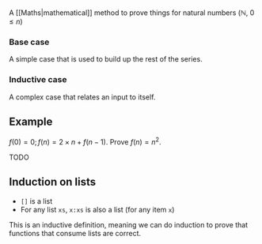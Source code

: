 A [[Maths|mathematical]] method to prove things for natural numbers ($\mathbb{N}$, $0 \leq n$)

### Base case
A simple case that is used to build up  the rest of the series.

### Inductive case
A complex case that relates an input to itself.

## Example

$f(0) = 0; f(n) = 2 \times n + f(n - 1)$. Prove $f(n) = n^2$.

TODO

## Induction on lists

- `[]` is a list
- For any list `xs`, `x:xs` is also a list (for any item `x`)

This is an inductive definition, meaning we can do induction to prove that functions that consume lists are correct.
